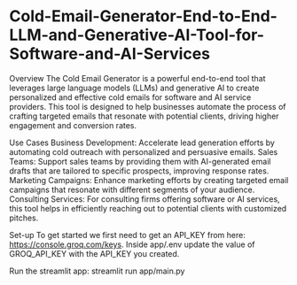 # Cold-Email-Generator-End-to-End-LLM-and-Generative-AI-Tool-for-Software-and-AI-Services
Overview
The Cold Email Generator is a powerful end-to-end tool that leverages large language models (LLMs) and generative AI to create personalized and effective cold emails for software and AI service providers. This tool is designed to help businesses automate the process of crafting targeted emails that resonate with potential clients, driving higher engagement and conversion rates.

Use Cases
Business Development: Accelerate lead generation efforts by automating cold outreach with personalized and persuasive emails.
Sales Teams: Support sales teams by providing them with AI-generated email drafts that are tailored to specific prospects, improving response rates.
Marketing Campaigns: Enhance marketing efforts by creating targeted email campaigns that resonate with different segments of your audience.
Consulting Services: For consulting firms offering software or AI services, this tool helps in efficiently reaching out to potential clients with customized pitches.

Set-up
To get started we first need to get an API_KEY from here: https://console.groq.com/keys. Inside app/.env update the value of GROQ_API_KEY with the API_KEY you created.

Run the streamlit app:
streamlit run app/main.py
